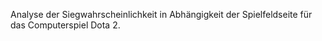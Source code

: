 Analyse der Siegwahrscheinlichkeit in Abhängigkeit der Spielfeldseite für das Computerspiel Dota 2.
